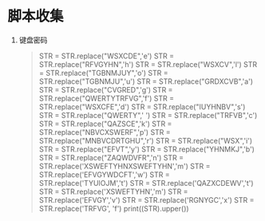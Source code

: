 # 脚本收集

1. 键盘密码

   > STR = STR.replace("WSXCDE",'e')
   > STR = STR.replace("RFVGYHN",'h')
   > STR = STR.replace("WSXCV",'l')
   > STR = STR.replace("TGBNMJUY",'o')
   > STR = STR.replace("TGBNMJU",'u')
   > STR = STR.replace("GRDXCVB",'a')
   > STR = STR.replace("CVGRED",'g')
   > STR = STR.replace("QWERTYTRFVG",'f')
   > STR = STR.replace("WSXCFE",'d')
   > STR = STR.replace("IUYHNBV",'s')
   > STR = STR.replace("QWERTY",' ')
   > STR = STR.replace("TRFVB",'c')
   > STR = STR.replace("QAZSCE",'k')
   > STR = STR.replace("NBVCXSWERF",'p')
   > STR = STR.replace("MNBVCDRTGHU",'r')
   > STR = STR.replace("WSX",'i')
   > STR = STR.replace("EFVT",'y')
   > STR = STR.replace("YHNMKJ",'b')
   > STR = STR.replace("ZAQWDVFR",'n')
   > STR = STR.replace('XSWEFTYHNXSWEFTYHN','m')
   > STR = STR.replace('EFVGYWDCFT','w')
   > STR = STR.replace('TYUIOJM','t')
   > STR = STR.replace('QAZXCDEWV','t')
   > STR = STR.replace('XSWEFTYHN','m')
   > STR = STR.replace('EFVGY','v')
   > STR = STR.replace('RGNYGC','x')
   > STR = STR.replace('TRFVG', 'f')
   > print((STR).upper())